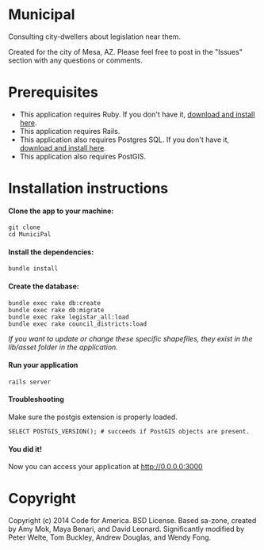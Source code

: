 # Municipal

Consulting city-dwellers about legislation near them.

Created for the city of Mesa, AZ. Please feel free to post in the "Issues" section with any questions or comments. 

# Prerequisites

* This application requires Ruby. If you don't have it, [download and install here](https://www.ruby-lang.org/en/installation/).
* This application requires Rails.
* This application also requires Postgres SQL. If you don't have it, [download and install here](http://postgresapp.com/).
* This application also requires PostGIS.

# Installation instructions

#### Clone the app to your machine:

    git clone
    cd MuniciPal

#### Install the dependencies:

    bundle install

#### Create the database:

    bundle exec rake db:create
    bundle exec rake db:migrate
    bundle exec rake legistar_all:load
    bundle exec rake council_districts:load

*If you want to update or change these specific shapefiles, they exist in the lib/asset folder in the application.*

#### Run your application

    rails server

#### Troubleshooting

Make sure the postgis extension is properly loaded.

    SELECT POSTGIS_VERSION(); # succeeds if PostGIS objects are present.

#### You did it!

Now you can access your application at http://0.0.0.0:3000

# Copyright

Copyright (c) 2014 Code for America. BSD License.
Based sa-zone, created by Amy Mok, Maya Benari, and David Leonard.
Significantly modified by Peter Welte, Tom Buckley, Andrew Douglas, and Wendy Fong.
